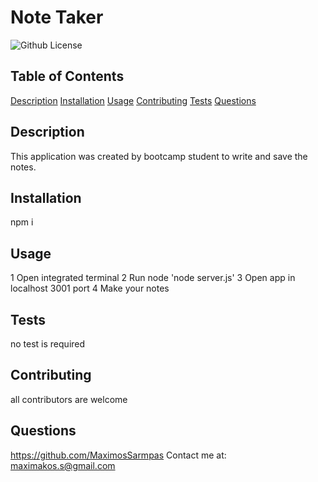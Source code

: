 # Note Taker
  ![Github License](https://img.shields.io/badge/license-MIT-green)
  
  
  ## Table of Contents
  
  [Description](#description)
  [Installation](#installation)
  [Usage](#usage)
  [Contributing](#contributing)
  [Tests](#tests)
  [Questions](#questions)
  
  ## Description
  This application was created by bootcamp student to write and save the notes.
  
  ## Installation
  npm i
  
  ## Usage
  1 Open integrated terminal 2 Run node 'node server.js' 3 Open app in localhost 3001 port 4 Make your notes
  
  ## Tests
  no test is required
  
  ## Contributing
  all contributors are welcome
  
  
  
  ## Questions
  https://github.com/MaximosSarmpas 
  Contact me at: maximakos.s@gmail.com
